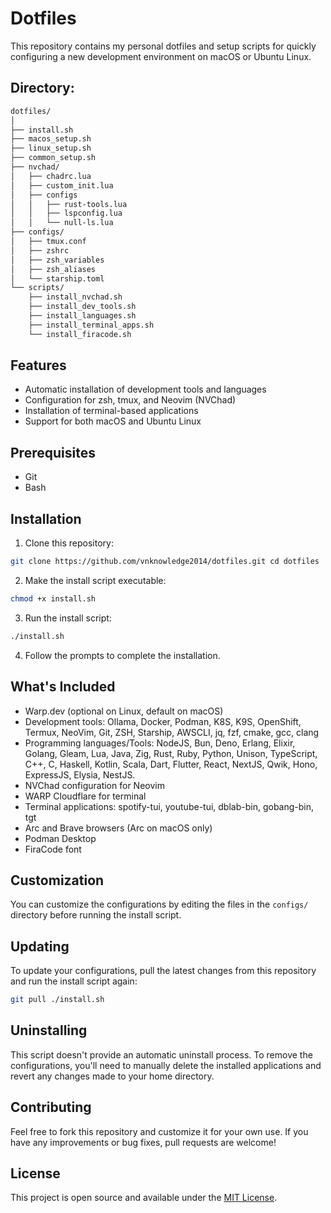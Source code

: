# Dotfiles

This repository contains my personal dotfiles and setup scripts for quickly configuring a new development environment on macOS or Ubuntu Linux.

## Directory:
```bash
dotfiles/
│
├── install.sh
├── macos_setup.sh
├── linux_setup.sh
├── common_setup.sh
├── nvchad/
│   ├── chadrc.lua
│   ├── custom_init.lua
│   ├── configs
│   │   ├── rust-tools.lua
│   │   ├── lspconfig.lua
│   │   └── null-ls.lua
├── configs/
│   ├── tmux.conf
│   ├── zshrc
│   ├── zsh_variables
│   ├── zsh_aliases
│   └── starship.toml
└── scripts/
    ├── install_nvchad.sh
    ├── install_dev_tools.sh
    ├── install_languages.sh
    ├── install_terminal_apps.sh
    └── install_firacode.sh
```

## Features

- Automatic installation of development tools and languages
- Configuration for zsh, tmux, and Neovim (NVChad)
- Installation of terminal-based applications
- Support for both macOS and Ubuntu Linux

## Prerequisites

- Git
- Bash

## Installation

1. Clone this repository:

```bash
git clone https://github.com/vnknowledge2014/dotfiles.git cd dotfiles
```

2. Make the install script executable:

```bash
chmod +x install.sh
```

3. Run the install script:

```bash
./install.sh
```

4. Follow the prompts to complete the installation.

## What's Included

- Warp.dev (optional on Linux, default on macOS)
- Development tools: Ollama, Docker, Podman, K8S, K9S, OpenShift, Termux, NeoVim, Git, ZSH, Starship, AWSCLI, jq, fzf, cmake, gcc, clang
- Programming languages/Tools: NodeJS, Bun, Deno, Erlang, Elixir, Golang, Gleam, Lua, Java, Zig, Rust, Ruby, Python, Unison, TypeScript, C++, C, Haskell, Kotlin, Scala, Dart, Flutter, React, NextJS, Qwik, Hono, ExpressJS, Elysia, NestJS.
- NVChad configuration for Neovim
- WARP Cloudflare for terminal
- Terminal applications: spotify-tui, youtube-tui, dblab-bin, gobang-bin, tgt
- Arc and Brave browsers (Arc on macOS only)
- Podman Desktop
- FiraCode font

## Customization

You can customize the configurations by editing the files in the `configs/` directory before running the install script.

## Updating

To update your configurations, pull the latest changes from this repository and run the install script again:

```bash
git pull ./install.sh
```

## Uninstalling

This script doesn't provide an automatic uninstall process. To remove the configurations, you'll need to manually delete the installed applications and revert any changes made to your home directory.

## Contributing

Feel free to fork this repository and customize it for your own use. If you have any improvements or bug fixes, pull requests are welcome!

## License

This project is open source and available under the [MIT License](LICENSE).

